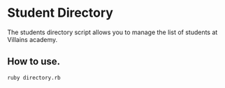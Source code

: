 # Student Directory #

The students directory script allows you to manage the list of students at Villains academy.

## How to use. ##

```shell
ruby directory.rb
```
